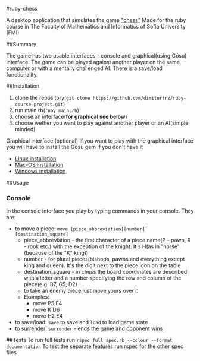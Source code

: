#ruby-chess

A desktop application that simulates the game ["chess"](https://en.wikipedia.org/wiki/Chess)
Made for the ruby course in The Faculty of Mathematics and Informatics of Sofia University (FMI)

##Summary

The game has two usable interfaces - console and graphical(using Gosu) interface. The game can be played against another player on the same computer or with a mentally challenged AI. There is a save/load functionality.

##Installation

1. clone the repository(``` git clone https://github.com/dimiturtrz/ruby-course-project.git ```)
2. run main.rb(``` ruby main.rb ```)
3. choose an interface(**for graphical see below**)
4. choose wether you want to play against another player or an AI(simple minded)

Graphical interface (optional)
If you want to play with the graphical interface you will have to install the Gosu gem if you don't have it
- [Linux installation](https://github.com/gosu/gosu/wiki/Getting-Started-on-Linux)
- [Mac-OS installation](https://github.com/gosu/gosu/wiki/Getting-Started-on-OS-X)
- [Windows installation](https://github.com/gosu/gosu/wiki/Getting-Started-on-Windows)

##Usage

### Console
In the console interface you play by typing commands in your console. They are:
- to move a piece: ``` move [piece_abbreviation][number] [destination_square] ```
  * piece_abbreviation - the first character of a piece name(P - pawn, R - rook etc.) with the exception of the knight. It's H(as in "horse"(because of the "K" king))
  * number - for plural pieces(bishops, pawns and everything except king and queen). It's the digit next to the piece icon on the table
  * destination_square - in chess the board coordinates are described with a letter and a number specifying the row and column of the piece(e.g. B7, G5, D2)
  * to take an enemy piece just move yours over it
  * Examples:
    - move P5 E4
    - move K D6
    - move H2 E4
- to save/load: ``` save ``` to save and ```load``` to load game state
- to surrender: ``` surrender ``` - ends the game and opponent wins

##Tests
To run full tests run ``` rspec full_spec.rb --colour --format documentation ```
To test the separate features run rspec for the other spec files 
